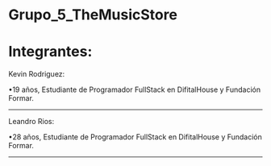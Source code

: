 # Grupo_5_TheMusicStore

# Integrantes:

Kevin Rodriguez:

•19 años, Estudiante de Programador FullStack en DifitalHouse y Fundación Formar.
________________________________________________________________________________

Leandro Rios:

•28 años, Estudiante de Programador FullStack en DifitalHouse y Fundación Formar.
________________________________________________________________________________

